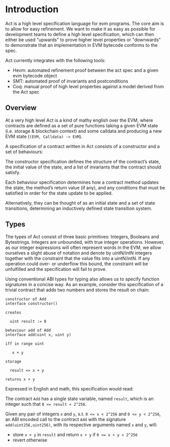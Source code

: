 # Introduction

Act is a high level specification language for evm programs. The core aim is to allow for easy
refinement. We want to make it as easy as possible for development teams to define a high level
specification, which can then either be used "upwards" to prove higher level properties or
"downwards" to demonstrate that an implementation in EVM bytecode conforms to the spec.

Act currently integrates with the following tools:

- Hevm: automated refinement proof between the act spec and a given evm bytecode object
- SMT: automated proof of invariants and postconditions
- Coq: manual proof of high level properties against a model derived from the Act spec

## Overview

At a very high level Act is a kind of mathy english over the EVM, where contracts are defined as a
set of pure functions taking a given EVM state (i.e. storage & blockchain context) and some calldata
and producing a new EVM state (`(EVM, Calldata) -> EVM`).

A specification of a contract written in Act consists of a constructor and a set of behaviours:

The constructor specification defines the structure of the contract’s state, the initial value of
the state, and a list of invariants that the contract should satisfy.

Each behaviour specification determines how a contract method updates the state, the method’s return
value (if any), and any conditions that must be satisfied in order for the state update to be
applied.

Alternatively, they can be thought of as an initial state and a set of state transitions,
determining an inductively defined state transition system.

## Types

The types of Act consist of three basic primitives: Integers, Booleans and Bytestrings. Integers are
unbounded, with true integer operations. However, as our integer expressions will often represent
words in the EVM, we allow ourselves a slight abuse of notation and denote by uintN/intN integers
together with the constraint that the value fits into a uintN/intN. If any operation could over- or
underflow this bound, the constraint will be unfulfilled and the specification will fail to prove.

Using conventional ABI types for typing also allows us to specify function signatures in a concise
way. As an example, consider this specification of a trivial contract that adds two numbers and
stores the result on chain:

```
constructor of Add
interface constructor()

creates

  uint result := 0

behaviour add of Add
interface add(uint x, uint y)

iff in range uint

   x + y

storage

  result => x + y

returns x + y
```

Expressed in English and math, this specification would read:

The contract `Add` has a single state variable, named `result`, which is an integer such that `0 <= result < 2^256`.

Given any pair of integers `x` and `y`, s.t. `0 <= x < 2^256` and `0 <= y < 2^256`, an ABI encoded call to the contract `Add` with the signature `add(uint256,uint256)`, with its respective arguments named `x` and `y`, will:

- store `x + y` in `result` and return `x + y` if `0 <= x + y < 2^256`
- revert otherwise

